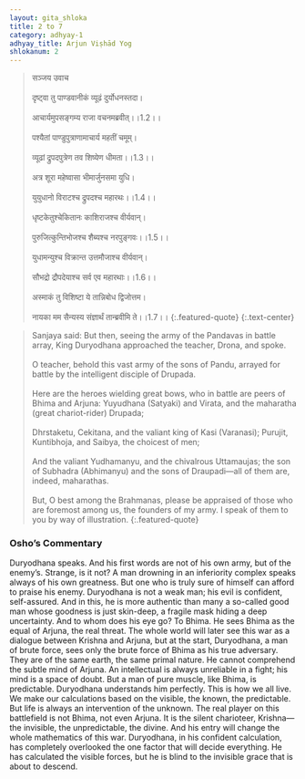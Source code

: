```yaml
---
layout: gita_shloka
title: 2 to 7
category: adhyay-1
adhyay_title: Arjun Viṣhād Yog
shlokanum: 2
---
```


> सञ्जय उवाच<br><br>दृष्ट्वा तु पाण्डवानीकं व्यूढं दुर्योधनस्तदा।<br><br>आचार्यमुपसङ्गम्य राजा वचनमब्रवीत्।।1.2।।<br><br>पश्यैतां पाण्डुपुत्राणामाचार्य महतीं चमूम्।<br><br>व्यूढां द्रुपदपुत्रेण तव शिष्येण धीमता।।1.3।।<br><br>अत्र शूरा महेष्वासा भीमार्जुनसमा युधि।<br><br>युयुधानो विराटश्च द्रुपदश्च महारथः।।1.4।।<br><br>धृष्टकेतुश्चेकितानः काशिराजश्च वीर्यवान्।<br><br>पुरुजित्कुन्तिभोजश्च शैब्यश्च नरपुङ्गवः।।1.5।।<br><br>युधामन्युश्च विक्रान्त उत्तमौजाश्च वीर्यवान्।<br><br>सौभद्रो द्रौपदेयाश्च सर्व एव महारथाः।।1.6।।<br><br>अस्माकं तु विशिष्टा ये तान्निबोध द्विजोत्तम।<br><br>नायका मम सैन्यस्य संज्ञार्थं तान्ब्रवीमि ते।।1.7।।
{:.featured-quote}
{:.text-center}

> Sanjaya said: But then, seeing the army of the Pandavas in battle array, King Duryodhana approached the teacher, Drona, and spoke.<br><br>O teacher, behold this vast army of the sons of Pandu, arrayed for battle by the intelligent disciple of Drupada.<br><br>Here are the heroes wielding great bows, who in battle are peers of Bhima and Arjuna: Yuyudhana (Satyaki) and Virata, and the maharatha (great chariot-rider) Drupada;<br><br>Dhrstaketu, Cekitana, and the valiant king of Kasi (Varanasi); Purujit, Kuntibhoja, and Saibya, the choicest of men;<br><br>And the valiant Yudhamanyu, and the chivalrous Uttamaujas; the son of Subhadra (Abhimanyu) and the sons of Draupadi—all of them are, indeed, maharathas.<br><br>But, O best among the Brahmanas, please be appraised of those who are foremost among us, the founders of my army. I speak of them to you by way of illustration.
{:.featured-quote}

### Osho’s Commentary
Duryodhana speaks. And his first words are not of his own army, but of the enemy’s. Strange, is it not? A man drowning in an inferiority complex speaks always of his own greatness. But one who is truly sure of himself can afford to praise his enemy. Duryodhana is not a weak man; his evil is confident, self-assured. And in this, he is more authentic than many a so-called good man whose goodness is just skin-deep, a fragile mask hiding a deep uncertainty.
And to whom does his eye go? To Bhima. He sees Bhima as the equal of Arjuna, the real threat. The whole world will later see this war as a dialogue between Krishna and Arjuna, but at the start, Duryodhana, a man of brute force, sees only the brute force of Bhima as his true adversary. They are of the same earth, the same primal nature. He cannot comprehend the subtle mind of Arjuna. An intellectual is always unreliable in a fight; his mind is a space of doubt. But a man of pure muscle, like Bhima, is predictable. Duryodhana understands him perfectly.
This is how we all live. We make our calculations based on the visible, the known, the predictable. But life is always an intervention of the unknown. The real player on this battlefield is not Bhima, not even Arjuna. It is the silent charioteer, Krishna—the invisible, the unpredictable, the divine. And his entry will change the whole mathematics of this war. Duryodhana, in his confident calculation, has completely overlooked the one factor that will decide everything. He has calculated the visible forces, but he is blind to the invisible grace that is about to descend.
